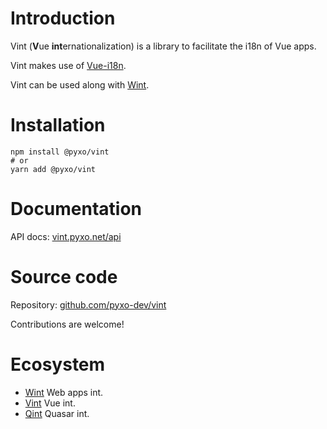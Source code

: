 # Introduction

Vint (**V**​ue **int**​ernationalization) is a library to facilitate the i18n of Vue
apps.

Vint makes use of [Vue-i18n](https://github.com/intlify/vue-i18n-next).

Vint can be used along with [Wint](https://github.com/pyxo-dev/wint).

# Installation

    npm install @pyxo/vint
    # or
    yarn add @pyxo/vint

# Documentation

API docs: [vint.pyxo.net/api](https://vint.pyxo.net/api)

# Source code

Repository: [github.com/pyxo-dev/vint](https://github.com/pyxo-dev/vint)

Contributions are welcome!

# Ecosystem

- [Wint](https://github.com/pyxo-dev/wint) Web apps int.
- [Vint](https://github.com/pyxo-dev/vint) Vue int.
- [Qint](https://github.com/pyxo-dev/qint) Quasar int.
